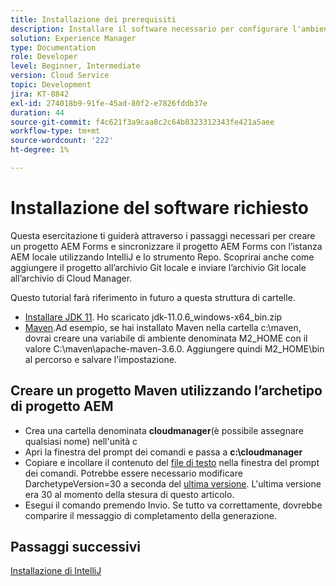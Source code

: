 ```yaml
---
title: Installazione dei prerequisiti
description: Installare il software necessario per configurare l'ambiente di sviluppo
solution: Experience Manager
type: Documentation
role: Developer
level: Beginner, Intermediate
version: Cloud Service
topic: Development
jira: KT-8842
exl-id: 274018b9-91fe-45ad-80f2-e7826fddb37e
duration: 44
source-git-commit: f4c621f3a9caa8c2c64b8323312343fe421a5aee
workflow-type: tm+mt
source-wordcount: '222'
ht-degree: 1%

---
```


# Installazione del software richiesto

Questa esercitazione ti guiderà attraverso i passaggi necessari per creare un progetto AEM Forms e sincronizzare il progetto AEM Forms con l’istanza AEM locale utilizzando IntelliJ e lo strumento Repo. Scoprirai anche come aggiungere il progetto all’archivio Git locale e inviare l’archivio Git locale all’archivio di Cloud Manager.





Questo tutorial farà riferimento in futuro a questa struttura di cartelle.

* [Installare JDK 11](https://www.oracle.com/java/technologies/downloads/#java11-windows). Ho scaricato jdk-11.0.6_windows-x64_bin.zip
* [Maven](https://maven.apache.org/guides/getting-started/windows-prerequisites.html).Ad esempio, se hai installato Maven nella cartella c:\maven, dovrai creare una variabile di ambiente denominata M2_HOME con il valore C:\maven\apache-maven-3.6.0. Aggiungere quindi M2_HOME\bin al percorso e salvare l&#39;impostazione.

## Creare un progetto Maven utilizzando l’archetipo di progetto AEM

* Crea una cartella denominata **cloudmanager**(è possibile assegnare qualsiasi nome) nell&#39;unità c
* Apri la finestra del prompt dei comandi e passa a **c:\cloudmanager**
* Copiare e incollare il contenuto del [file di testo](assets/creating-maven-project.txt) nella finestra del prompt dei comandi. Potrebbe essere necessario modificare DarchetypeVersion=30 a seconda del [ultima versione](https://github.com/adobe/aem-project-archetype/releases). L&#39;ultima versione era 30 al momento della stesura di questo articolo.
* Esegui il comando premendo Invio. Se tutto va correttamente, dovrebbe comparire il messaggio di completamento della generazione.

## Passaggi successivi

[Installazione di IntelliJ](./intellij-set-up.md)